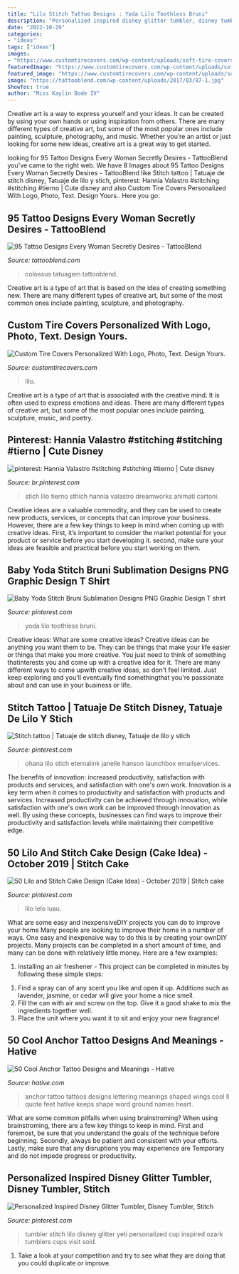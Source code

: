 ```yaml
---
title: "Lilo Stitch Tattoo Designs : Yoda Lilo Toothless Bruni"
description: "Personalized inspired disney glitter tumbler, disney tumbler, stitch"
date: "2022-10-29"
categories:
- "ideas"
tags: ["ideas"]
images:
- "https://www.customtirecovers.com/wp-content/uploads/soft-tire-covers-3.jpg"
featuredImage: "https://www.customtirecovers.com/wp-content/uploads/soft-tire-covers-3.jpg"
featured_image: "https://www.customtirecovers.com/wp-content/uploads/soft-tire-covers-3.jpg"
image: "https://tattooblend.com/wp-content/uploads/2017/03/87-1.jpg"
ShowToc: true
author: "Miss Kaylin Bode IV"
---
```



Creative art is a way to express yourself and your ideas. It can be created by using your own hands or using inspiration from others. There are many different types of creative art, but some of the most popular ones include painting, sculpture, photography, and music. Whether you’re an artist or just looking for some new ideas, creative art is a great way to get started.

	

		
looking for 95 Tattoo Designs Every Woman Secretly Desires - TattooBlend you've came to the right web. We have 8 Images about 95 Tattoo Designs Every Woman Secretly Desires - TattooBlend like Stitch tattoo | Tatuaje de stitch disney, Tatuaje de lilo y stich, pinterest: Hannia Valastro #stitching #stitching #tierno | Cute disney and also Custom Tire Covers Personalized With Logo, Photo, Text. Design Yours.. Here you go:
		
    
## 95 Tattoo Designs Every Woman Secretly Desires - TattooBlend

<img loading=lazy src="https://tattooblend.com/wp-content/uploads/2017/03/87-1.jpg" onerror="this.onerror=null;this.src='https://tse1.mm.bing.net/th?id=OIP.eQqbuqLbQsoC8w7YiQA7FgHaHW&amp;pid=15.1';" alt="95 Tattoo Designs Every Woman Secretly Desires - TattooBlend">

_Source: tattooblend.com_

>colossus tatuagem tattooblend. 

	

Creative art is a type of art that is based on the idea of creating something new. There are many different types of creative art, but some of the most common ones include painting, sculpture, and photography.

    
## Custom Tire Covers Personalized With Logo, Photo, Text. Design Yours.

<img loading=lazy src="https://www.customtirecovers.com/wp-content/uploads/soft-tire-covers-3.jpg" onerror="this.onerror=null;this.src='https://tse2.mm.bing.net/th?id=OIP.dPInPlYR_2gg8_m7-AyBmgHaHa&amp;pid=15.1';" alt="Custom Tire Covers Personalized With Logo, Photo, Text. Design Yours.">

_Source: customtirecovers.com_

>lilo. 

	

Creative art is a type of art that is associated with the creative mind. It is often used to express emotions and ideas. There are many different types of creative art, but some of the most popular ones include painting, sculpture, music, and poetry.

    
## Pinterest: Hannia Valastro #stitching #stitching #tierno | Cute Disney

<img loading=lazy src="https://i.pinimg.com/736x/79/a6/06/79a606f1ba6343b2ce09e7732c60374a.jpg" onerror="this.onerror=null;this.src='https://tse4.mm.bing.net/th?id=OIP.Ph8h_fkqtse51c1jwSwliQHaNI&amp;pid=15.1';" alt="pinterest: Hannia Valastro #stitching #stitching #tierno | Cute disney">

_Source: br.pinterest.com_

>stich lilo tierno sthich hannia valastro dreamworks animati cartoni. 

	

Creative ideas are a valuable commodity, and they can be used to create new products, services, or concepts that can improve your business. However, there are a few key things to keep in mind when coming up with creative ideas. First, it’s important to consider the market potential for your product or service before you start developing it. second, make sure your ideas are feasible and practical before you start working on them.

    
## Baby Yoda Stitch Bruni Sublimation Designs PNG Graphic Design T Shirt

<img loading=lazy src="https://i.pinimg.com/736x/e1/8e/b6/e18eb6308f562050b6fee7c5ff3539a4.jpg" onerror="this.onerror=null;this.src='https://tse3.mm.bing.net/th?id=OIP.txWLGn80XLxiQT8LVBh--QHaHa&amp;pid=15.1';" alt="Baby Yoda Stitch Bruni Sublimation Designs PNG Graphic Design T shirt">

_Source: pinterest.com_

>yoda lilo toothless bruni. 

	

Creative ideas: What are some creative ideas?
Creative ideas can be anything you want them to be. They can be things that make your life easier or things that make you more creative. You just need to think of something thatinterests you and come up with a creative idea for it. There are many different ways to come upwith creative ideas, so don't feel limited. Just keep exploring and you'll eventually find somethingthat you're passionate about and can use in your business or life.

    
## Stitch Tattoo | Tatuaje De Stitch Disney, Tatuaje De Lilo Y Stich

<img loading=lazy src="https://i.pinimg.com/736x/45/85/d2/4585d27432f48e27209634ae0d2a6a70.jpg" onerror="this.onerror=null;this.src='https://tse1.mm.bing.net/th?id=OIP.WIh2BAeNOUhhOUC4UUFqsAHaHa&amp;pid=15.1';" alt="Stitch tattoo | Tatuaje de stitch disney, Tatuaje de lilo y stich">

_Source: pinterest.com_

>ohana lilo stich eternalink janelle hanson launchbox emailservices. 

	

The benefits of innovation: increased productivity, satisfaction with products and services, and satisfaction with one's own work.
Innovation is a key term when it comes to productivity and satisfaction with products and services. Increased productivity can be achieved through innovation, while satisfaction with one's own work can be improved through innovation as well. By using these concepts, businesses can find ways to improve their productivity and satisfaction levels while maintaining their competitive edge.

    
## 50 Lilo And Stitch Cake Design (Cake Idea) - October 2019 | Stitch Cake

<img loading=lazy src="https://i.pinimg.com/736x/9a/0c/e4/9a0ce4a9564f1d08c19f23dc8aaa700d.jpg" onerror="this.onerror=null;this.src='https://tse3.mm.bing.net/th?id=OIP.BY6YVY0LjaX04b3IPdVM9QHaKh&amp;pid=15.1';" alt="50 Lilo and Stitch Cake Design (Cake Idea) - October 2019 | Stitch cake">

_Source: pinterest.com_

>lilo lelo luau. 

	

What are some easy and inexpensiveDIY projects you can do to improve your home
Many people are looking to improve their home in a number of ways. One easy and inexpensive way to do this is by creating your ownDIY projects. Many projects can be completed in a short amount of time, and many can be done with relatively little money. Here are a few examples: 
1. Installing an air freshener - This project can be completed in minutes by following these simple steps: 

1) Find a spray can of any scent you like and open it up. Additions such as lavender, jasmine, or cedar will give your home a nice smell. 
2) Fill the can with air and screw on the top. Give it a good shake to mix the ingredients together well. 
3) Place the unit where you want it to sit and enjoy your new fragrance!

    
## 50 Cool Anchor Tattoo Designs And Meanings - Hative

<img loading=lazy src="https://hative.com/wp-content/uploads/2014/03/anchor-tattoos/48-anchor-shaped-lettering.jpg" onerror="this.onerror=null;this.src='https://tse4.mm.bing.net/th?id=OIP.kH8GkIBSICUkeVw8z3RcxgHaJ4&amp;pid=15.1';" alt="50 Cool Anchor Tattoo Designs and Meanings - Hative">

_Source: hative.com_

>anchor tattoo tattoos designs lettering meanings shaped wings cool ll quote feet hative keeps shape word ground names heart. 

	

What are some common pitfalls when using brainstroming?
When using brainstroming, there are a few key things to keep in mind. First and foremost, be sure that you understand the goals of the technique before beginning. Secondly, always be patient and consistent with your efforts. Lastly, make sure that any disruptions you may experience are Temporary and do not impede progress or productivity.

    
## Personalized Inspired Disney Glitter Tumbler, Disney Tumbler, Stitch

<img loading=lazy src="https://i.pinimg.com/736x/d1/d3/be/d1d3be645c29913b37d7a4958869a0c4.jpg" onerror="this.onerror=null;this.src='https://tse4.mm.bing.net/th?id=OIP._K6tqehjRtA3j_fo3uKesgHaJ4&amp;pid=15.1';" alt="Personalized Inspired Disney Glitter Tumbler, Disney Tumbler, Stitch">

_Source: pinterest.com_

>tumbler stitch lilo disney glitter yeti personalized cup inspired ozark tumblers cups visit sold. 

	

1. Take a look at your competition and try to see what they are doing that you could duplicate or improve.

